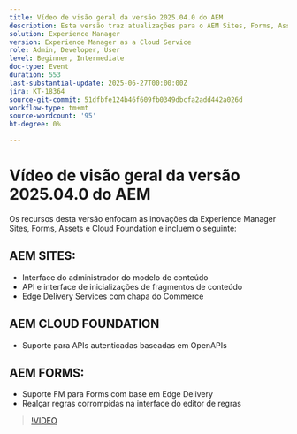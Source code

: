 ```yaml
---
title: Vídeo de visão geral da versão 2025.04.0 do AEM
description: Esta versão traz atualizações para o AEM Sites, Forms, Assets e Cloud Foundation, incluindo novas interfaces do usuário, suporte ao Edge Delivery e autenticação OpenAPI.
solution: Experience Manager
version: Experience Manager as a Cloud Service
role: Admin, Developer, User
level: Beginner, Intermediate
doc-type: Event
duration: 553
last-substantial-update: 2025-06-27T00:00:00Z
jira: KT-18364
source-git-commit: 51dfbfe124b46f609fb0349dbcfa2add442a026d
workflow-type: tm+mt
source-wordcount: '95'
ht-degree: 0%

---
```



# Vídeo de visão geral da versão 2025.04.0 do AEM

Os recursos desta versão enfocam as inovações da Experience Manager Sites, Forms, Assets e Cloud Foundation e incluem o seguinte:

## AEM SITES:

* Interface do administrador do modelo de conteúdo
* API e interface de inicializações de fragmentos de conteúdo
* Edge Delivery Services &#x200B;com chapa do Commerce

## AEM CLOUD FOUNDATION

* Suporte para APIs autenticadas baseadas em OpenAPIs

## AEM FORMS:

* Suporte FM para Forms com base em Edge Delivery
* Realçar regras corrompidas na interface do editor de regras

>[!VIDEO](https://video.tv.adobe.com/v/3463991/?learn=on&enablevpops)
